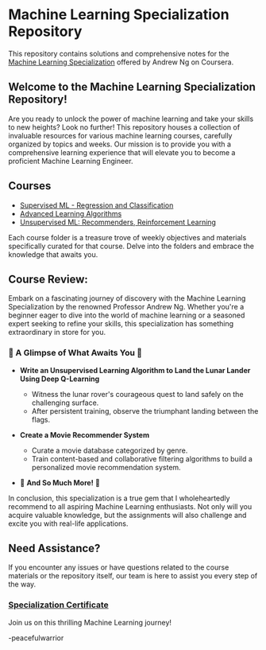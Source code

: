 # Machine Learning Specialization Repository

This repository contains solutions and comprehensive notes for the [Machine Learning Specialization](https://www.coursera.org/specializations/machine-learning-introduction/?utm_medium=coursera&utm_source=home-page&utm_campaign=mlslaunch2022IN) offered by Andrew Ng on Coursera.

## Welcome to the Machine Learning Specialization Repository!

Are you ready to unlock the power of machine learning and take your skills to new heights? Look no further! This repository houses a collection of invaluable resources for various machine learning courses, carefully organized by topics and weeks. Our mission is to provide you with a comprehensive learning experience that will elevate you to become a proficient Machine Learning Engineer.

## Courses

- [Supervised ML - Regression and Classification](./Course01)
- [Advanced Learning Algorithms](./Course02)
- [Unsupervised ML: Recommenders, Reinforcement Learning](./Course03)

Each course folder is a treasure trove of weekly objectives and materials specifically curated for that course. Delve into the folders and embrace the knowledge that awaits you.

## Course Review:

Embark on a fascinating journey of discovery with the Machine Learning Specialization by the renowned Professor Andrew Ng. Whether you're a beginner eager to dive into the world of machine learning or a seasoned expert seeking to refine your skills, this specialization has something extraordinary in store for you.

### 🌠 A Glimpse of What Awaits You 🌠

* **Write an Unsupervised Learning Algorithm to Land the Lunar Lander Using Deep Q-Learning**

    - Witness the lunar rover's courageous quest to land safely on the challenging surface.
    - After persistent training, observe the triumphant landing between the flags.

* **Create a Movie Recommender System**

    - Curate a movie database categorized by genre.
    - Train content-based and collaborative filtering algorithms to build a personalized movie recommendation system.

* 🌟 **And So Much More!** 🌟

In conclusion, this specialization is a true gem that I wholeheartedly recommend to all aspiring Machine Learning enthusiasts. Not only will you acquire valuable knowledge, but the assignments will also challenge and excite you with real-life applications.

## Need Assistance?

If you encounter any issues or have questions related to the course materials or the repository itself, our team is here to assist you every step of the way.

### [Specialization Certificate](https://coursera.org/verify/4HSUZBXFH8G8)

Join us on this thrilling Machine Learning journey!

-peacefulwarrior
